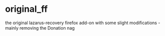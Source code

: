 # original_ff
the original lazarus-recovery firefox add-on with some slight modifications -mainly removing the Donation nag
